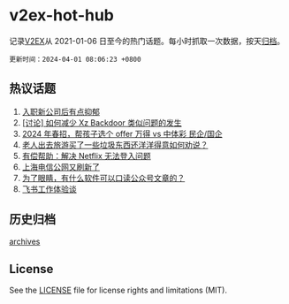 # v2ex-hot-hub

 记录[V2EX](https://www.v2ex.com/)从 2021-01-06 日至今的热门话题。每小时抓取一次数据，按天[归档](archives)。

`更新时间：2024-04-01 08:06:23 +0800`

## 热议话题

1. [入职新公司后有点抑郁](https://www.v2ex.com/t/1028530)
1. [[讨论] 如何减少 Xz Backdoor 类似问题的发生](https://www.v2ex.com/t/1028563)
1. [2024 年春招，帮孩子选个 offer 万得 vs 中体彩 民企/国企](https://www.v2ex.com/t/1028501)
1. [老人出去旅游买了一些垃圾东西还洋洋得意如何劝说？](https://www.v2ex.com/t/1028592)
1. [有偿帮助：解决 Netflix 无法登入问题](https://www.v2ex.com/t/1028603)
1. [上海电信公网又刷新了](https://www.v2ex.com/t/1028494)
1. [为了眼睛，有什么软件可以口读公众号文章的？](https://www.v2ex.com/t/1028497)
1. [飞书工作体验谈](https://www.v2ex.com/t/1028575)

## 历史归档

[archives](archives)

## License

See the [LICENSE](LICENSE) file for license rights and limitations (MIT).
